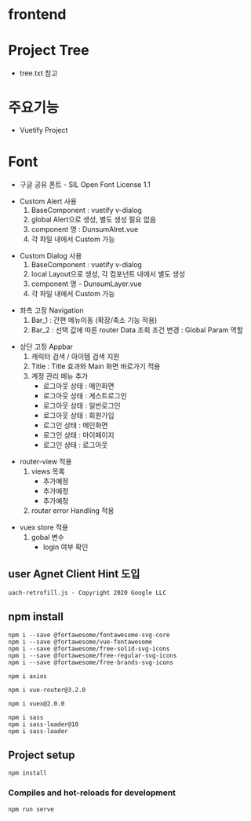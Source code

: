 # frontend

# Project Tree
* tree.txt 참고

# 주요기능
* Vuetify Project
>

# Font
* 구글 공유 폰트 - SIL Open Font License 1.1
>

* Custom Alert 사용
  1. BaseComponent : vuetify v-dialog
  2. global Alert으로 생성, 별도 생성 필요 없음
  3. component 명 : DunsumAlret.vue
  3. 각 파일 내에서 Custom 가능
>

* Custom Dialog 사용
  1. BaseComponent : vuetify v-dialog
  2. local Layout으로 생성, 각 컴포넌트 내에서 별도 생성
  3. component 명 - DunsumLayer.vue
  4. 각 파일 내에서 Custom 가능
>

* 좌측 고정 Navigation
  1. Bar_1 : 간편 메뉴이동 (확장/축소 기능 적용)
  2. Bar_2 : 선택 값에 따른 router Data 조회 조건 변경 : Global Param 역할
>

* 상단 고정 Appbar
  1. 캐릭터 검색 / 아이템 검색 지원
  2. Title : Title 효과와 Main 화면 바로가기 적용
  3. 계정 관리 메뉴 추가
      * 로그아웃 상태 : 메인화면
      * 로그아웃 상태 : 게스트로그인
      * 로그아웃 상태 : 일반로그인
      * 로그아웃 상태 : 회원가입
      * 로그인 상태 : 메인화면
      * 로그인 상태 : 마이페이지
      * 로그인 상태 : 로그아웃
>

* router-view 적용
  1. views 목록
      * 추가예정
      * 추가예정
      * 추가예정
  2. router error Handling 적용
>

* vuex store 적용
  1. gobal 변수
      * login 여부 확인

## user Agnet Client Hint 도입
```
uach-retrofill.js - Copyright 2020 Google LLC
```

## npm install
```
npm i --save @fortawesome/fontawesome-svg-core
npm i --save @fortawesome/vue-fontawesome
npm i --save @fortawesome/free-solid-svg-icons
npm i --save @fortawesome/free-regular-svg-icons
npm i --save @fortawesome/free-brands-svg-icons

npm i axios

npm i vue-router@3.2.0

npm i vuex@2.0.0

npm i sass
npm i sass-loader@10
npm i sass-loader
```


## Project setup
```
npm install
```

### Compiles and hot-reloads for development
```
npm run serve
```